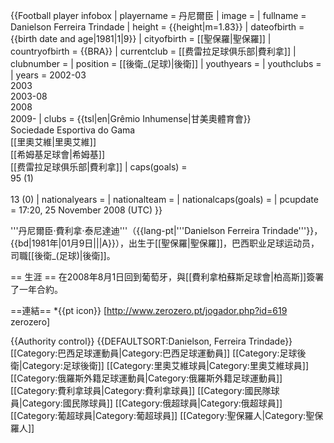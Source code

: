 {{Football player infobox 
| playername = 丹尼爾臣
| image = 
| fullname = Danielson Ferreira Trindade
| height = {{height|m=1.83}}
| dateofbirth = {{birth date and age|1981|1|9}} 
| cityofbirth = [[聖保羅|聖保羅]]
| countryofbirth = {{BRA}}
| currentclub  = [[费雷拉足球俱乐部|費利拿]]
| clubnumber = 
| position = [[後衛_(足球)|後衛]]
| youthyears =
| youthclubs =
| years = 2002-03<br>2003<br>2003-08<br>2008<br />2009-
| clubs = {{tsl|en|Grêmio Inhumense|甘美奧體育會}}<br>Sociedade Esportiva do Gama<br>[[里奧艾維|里奧艾維]]<br>[[希姆基足球會|希姆基]]<br />[[费雷拉足球俱乐部|費利拿]]
| caps(goals) = <br />95 (1)<br /><br />13 (0)
| nationalyears = 
| nationalteam =
| nationalcaps(goals) =
| pcupdate = 17:20, 25 November 2008 (UTC)
}}

'''丹尼爾臣·費利拿·泰尼達迪'''（{{lang-pt|'''Danielson Ferreira Trindade'''}}，{{bd|1981年|01月9日|||A}}），出生于[[聖保羅|聖保羅]]，巴西职业足球运动员，司職[[後衛_(足球)|後衛]]。

== 生涯 ==
在2008年8月1日回到葡萄牙，與[[費利拿柏蘇斯足球會|柏高斯]]簽署了一年合約。

==連結==
*{{pt icon}} [http://www.zerozero.pt/jogador.php?id=619 zerozero]

{{Authority control}}
{{DEFAULTSORT:Danielson, Ferreira Trindade}}
[[Category:巴西足球運動員|Category:巴西足球運動員]]
[[Category:足球後衛|Category:足球後衛]]
[[Category:里奧艾維球員|Category:里奧艾維球員]]
[[Category:俄羅斯外籍足球運動員|Category:俄羅斯外籍足球運動員]]
[[Category:費利拿球員|Category:費利拿球員]]
[[Category:國民隊球員|Category:國民隊球員]]
[[Category:俄超球員|Category:俄超球員]]
[[Category:葡超球員|Category:葡超球員]]
[[Category:聖保羅人|Category:聖保羅人]]